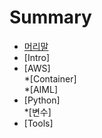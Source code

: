 # Summary

* [머리말](README.md)  
* [Intro]  
* [AWS]  
    *[Container]  
    *[AIML]  
* [Python]  
    *[변수]  
* [Tools]  
